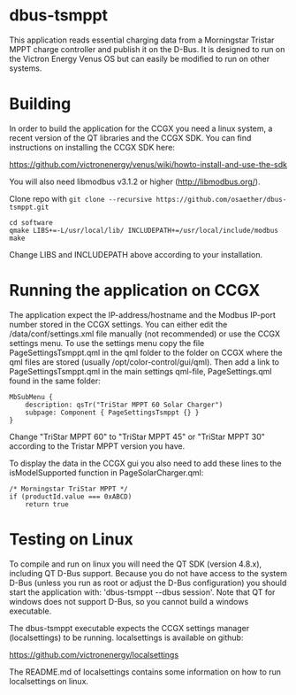 dbus-tsmppt
===========

This application reads essential charging data from a Morningstar Tristar MPPT charge controller and publish it on the D-Bus. It is designed to run on the Victron Energy Venus OS but can easily be modified to run on other systems.

Building
========

In order to build the application for the CCGX you need a linux system, a recent version of the QT libraries and the CCGX SDK. You can find instructions on installing the CCGX SDK here:

https://github.com/victronenergy/venus/wiki/howto-install-and-use-the-sdk

You will also need libmodbus v3.1.2 or higher (http://libmodbus.org/).

Clone repo with `git clone --recursive https://github.com/osaether/dbus-tsmppt.git`

    cd software
    qmake LIBS+=-L/usr/local/lib/ INCLUDEPATH+=/usr/local/include/modbus
    make

Change LIBS and INCLUDEPATH above according to your installation.

Running the application on CCGX
===============================

The application expect the IP-address/hostname and the Modbus IP-port number stored in the CCGX settings. You can either edit the /data/conf/settings.xml file manually (not recommended) or use the CCGX settings menu. To use the settings menu copy the file PageSettingsTsmppt.qml in the qml folder to the folder on CCGX where the qml files are stored (usually /opt/color-control/gui/qml). Then add a link to PageSettingsTsmppt.qml in the main settings qml-file, PageSettings.qml found in the same folder:

    MbSubMenu {
        description: qsTr("TriStar MPPT 60 Solar Charger")
        subpage: Component { PageSettingsTsmppt {} }
    }

Change "TriStar MPPT 60" to "TriStar MPPT 45" or "TriStar MPPT 30" according to the Tristar MPPT version you have.

To display the data in the CCGX gui you also need to add these lines to the isModelSupported function in PageSolarCharger.qml:

    /* Morningstar TriStar MPPT */
    if (productId.value === 0xABCD)
        return true

Testing on Linux
================

To compile and run on linux you will need the QT SDK (version 4.8.x), including QT D-Bus support. Because you do not have access to the system D-Bus (unless you run as root or adjust the D-Bus configuration) you should start the application with: 'dbus-tsmppt --dbus session'. Note that QT for windows does not support D-Bus, so you cannot build a windows executable.

The dbus-tsmppt executable expects the CCGX settings manager (localsettings) to be running. localsettings is available on github:

https://github.com/victronenergy/localsettings

The README.md of localsettings contains some information on how to run localsettings on linux.

